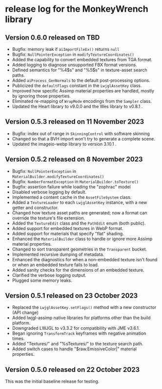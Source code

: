 # release log for the MonkeyWrench library

## Version 0.6.0 released on TBD

+ Bugfix:  memory leak if `aiImportFileEx()` returns `null`
+ Bugfix:  `NullPointerException` in `modifyTextureCoordinates()`
+ Added the capability to convert embedded textures from TGA format.
+ Added logging to diagnose unsupported FBX format versions.
+ Defined semantics for "%4$s" and "%5$s" in texture-asset search paths.
+ Added `aiProcess_GenNormals` to the default post-processing options.
+ Publicized the `defaultFlags` constant in the `LwjglAssetKey` class.
+ Improved how specific Assimp material properties are handled, mostly
  by ignoring those properties.
+ Eliminated re-mapping of `WrapMode` encodings from the `Sampler` class.
+ Updated the Heart library to v9.0.0 and the Wes library to v0.8.1 .

## Version 0.5.3 released on 11 November 2023

+ Bugfix:  index out of range in `SkinningControl` with software skinning
+ Changed so that a BVH import won't try to generate a complete scene.
+ Updated the imageio-webp library to version 3.10.1 .

## Version 0.5.2 released on 8 November 2023

+ Bugfix: `NullPointerException` in `MaterialBuilder.modifyTextureCoordinates()`
+ Bugfix: `NumberFormatException` in `MaterialBuilder.toTexture()`
+ Bugfix: assertion failure while loading the "zophrac" model
+ Disabled verbose logging by default.
+ Implemented a content cache in the `AssetFileSystem` class.
+ Added a `TextureLoader` to each `LwjglAssetKey` instance,
  with a new getter and constructor.
+ Changed how texture asset paths are generated; now a format can override
  the texture's file extension.
+ Added the `TextureEdit` class and the `PathEdit` enum (both public).
+ Added support for embedded textures in WebP format.
+ Added support for materials that specify "flat" shading.
+ Enhanced the `MaterialBuilder` class to handle or ignore
  more Assimp material properties.
+ Changed to sort transparent geometries in the `Transparent` bucket.
+ Implemented recursive dumping of metadata.
+ Enhanced the diagnostics for when a non-embedded texture isn't found
  or when an embedded texture fails to load.
+ Added sanity checks for the dimensions of an embedded texture.
+ Clarified the verbose logging output.
+ Plugged some memory leaks.

## Version 0.5.1 released on 23 October 2023

+ Replaced the `LwjglAssetKey.setFlags()` method with a new
  constructor (API change)
+ Added lwjgl-assimp native libraries for platforms
  other than the build platform.
+ Downgraded LWJGL to v3.3.2 for compatibility with JME v3.6.1.
+ Began ignoring `TransformTrack` keyframes with negative animation times.
+ Added "Textures/" and "%sTextures/" to the texture search path.
+ Added switch cases to handle "$raw.EmissiveColor|" material properties.

## Version 0.5.0 released on 22 October 2023

This was the initial baseline release for testing.
